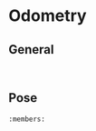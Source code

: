 # Odometry

## General

```{doxygenfunction} lemlib::update
```

```{doxygenfunction} lemlib::init
```

## Pose

```{doxygenclass} lemlib::Pose
:members:
```

```{doxygenfunction} lemlib::format_as
```
